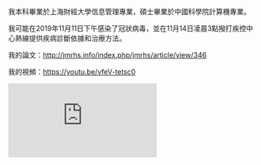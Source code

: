 我本科畢業於上海財經大學信息管理專業，碩士畢業於中國科學院計算機專業。

我可能在2019年11月11日下午感染了冠狀病毒，並在11月14日凌晨3點撥打疾控中心熱線提供疾病診斷依據和治療方法。

我的論文：http://jmrhs.info/index.php/jmrhs/article/view/346

我的視頻：https://youtu.be/vfeV-tetsc0

![some discription](https://github.com/ctl1992/ctl1992/blob/1a3b9940fa7b2e58845a82af9e82a13238371308/Tiny%20dose%20nervous%20system%20stimulants%20Cocaine%20may%20cure%20neurotropic%20coronavirus.pdf "some discription")

